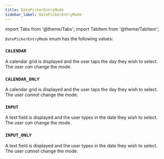 ```yaml
---
title: DatePickerEntryMode
sidebar_label: DatePickerEntryMode
---
```


import Tabs from '@theme/Tabs';
import TabItem from '@theme/TabItem';

`DatePickerEntryMode` enum has the following values:

### `CALENDAR`

A calendar grid is displayed and the user taps the day they wish to select. The user _can_ change the mode.

### `CALENDAR_ONLY`

A calendar grid is displayed and the user taps the day they wish to select. The user _cannot_ change the mode.

### `INPUT`

A text field is displayed and the user types in the date they wish to select. The user _can_ change the mode.

### `INPUT_ONLY`

A text field is displayed and the user types in the date they wish to select. The user _cannot_ change the mode.
